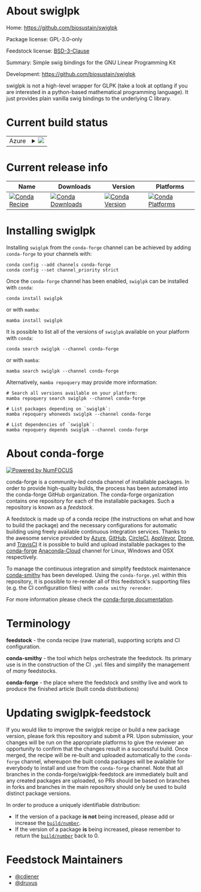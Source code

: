About swiglpk
=============

Home: https://github.com/biosustain/swiglpk

Package license: GPL-3.0-only

Feedstock license: [BSD-3-Clause](https://github.com/conda-forge/swiglpk-feedstock/blob/main/LICENSE.txt)

Summary: Simple swig bindings for the GNU Linear Programming Kit

Development: https://github.com/biosustain/swiglpk

swiglpk is not a high-level wrapper for GLPK (take a look at optlang
if you are interested in a python-based mathematical programming language).
It just provides plain vanilla swig bindings to the underlying C library.


Current build status
====================


<table>
    
  <tr>
    <td>Azure</td>
    <td>
      <details>
        <summary>
          <a href="https://dev.azure.com/conda-forge/feedstock-builds/_build/latest?definitionId=4369&branchName=main">
            <img src="https://dev.azure.com/conda-forge/feedstock-builds/_apis/build/status/swiglpk-feedstock?branchName=main">
          </a>
        </summary>
        <table>
          <thead><tr><th>Variant</th><th>Status</th></tr></thead>
          <tbody><tr>
              <td>linux_64_python3.10.____cpython</td>
              <td>
                <a href="https://dev.azure.com/conda-forge/feedstock-builds/_build/latest?definitionId=4369&branchName=main">
                  <img src="https://dev.azure.com/conda-forge/feedstock-builds/_apis/build/status/swiglpk-feedstock?branchName=main&jobName=linux&configuration=linux_64_python3.10.____cpython" alt="variant">
                </a>
              </td>
            </tr><tr>
              <td>linux_64_python3.8.____73_pypy</td>
              <td>
                <a href="https://dev.azure.com/conda-forge/feedstock-builds/_build/latest?definitionId=4369&branchName=main">
                  <img src="https://dev.azure.com/conda-forge/feedstock-builds/_apis/build/status/swiglpk-feedstock?branchName=main&jobName=linux&configuration=linux_64_python3.8.____73_pypy" alt="variant">
                </a>
              </td>
            </tr><tr>
              <td>linux_64_python3.8.____cpython</td>
              <td>
                <a href="https://dev.azure.com/conda-forge/feedstock-builds/_build/latest?definitionId=4369&branchName=main">
                  <img src="https://dev.azure.com/conda-forge/feedstock-builds/_apis/build/status/swiglpk-feedstock?branchName=main&jobName=linux&configuration=linux_64_python3.8.____cpython" alt="variant">
                </a>
              </td>
            </tr><tr>
              <td>linux_64_python3.9.____73_pypy</td>
              <td>
                <a href="https://dev.azure.com/conda-forge/feedstock-builds/_build/latest?definitionId=4369&branchName=main">
                  <img src="https://dev.azure.com/conda-forge/feedstock-builds/_apis/build/status/swiglpk-feedstock?branchName=main&jobName=linux&configuration=linux_64_python3.9.____73_pypy" alt="variant">
                </a>
              </td>
            </tr><tr>
              <td>linux_64_python3.9.____cpython</td>
              <td>
                <a href="https://dev.azure.com/conda-forge/feedstock-builds/_build/latest?definitionId=4369&branchName=main">
                  <img src="https://dev.azure.com/conda-forge/feedstock-builds/_apis/build/status/swiglpk-feedstock?branchName=main&jobName=linux&configuration=linux_64_python3.9.____cpython" alt="variant">
                </a>
              </td>
            </tr><tr>
              <td>linux_aarch64_python3.10.____cpython</td>
              <td>
                <a href="https://dev.azure.com/conda-forge/feedstock-builds/_build/latest?definitionId=4369&branchName=main">
                  <img src="https://dev.azure.com/conda-forge/feedstock-builds/_apis/build/status/swiglpk-feedstock?branchName=main&jobName=linux&configuration=linux_aarch64_python3.10.____cpython" alt="variant">
                </a>
              </td>
            </tr><tr>
              <td>linux_aarch64_python3.8.____73_pypy</td>
              <td>
                <a href="https://dev.azure.com/conda-forge/feedstock-builds/_build/latest?definitionId=4369&branchName=main">
                  <img src="https://dev.azure.com/conda-forge/feedstock-builds/_apis/build/status/swiglpk-feedstock?branchName=main&jobName=linux&configuration=linux_aarch64_python3.8.____73_pypy" alt="variant">
                </a>
              </td>
            </tr><tr>
              <td>linux_aarch64_python3.8.____cpython</td>
              <td>
                <a href="https://dev.azure.com/conda-forge/feedstock-builds/_build/latest?definitionId=4369&branchName=main">
                  <img src="https://dev.azure.com/conda-forge/feedstock-builds/_apis/build/status/swiglpk-feedstock?branchName=main&jobName=linux&configuration=linux_aarch64_python3.8.____cpython" alt="variant">
                </a>
              </td>
            </tr><tr>
              <td>linux_aarch64_python3.9.____73_pypy</td>
              <td>
                <a href="https://dev.azure.com/conda-forge/feedstock-builds/_build/latest?definitionId=4369&branchName=main">
                  <img src="https://dev.azure.com/conda-forge/feedstock-builds/_apis/build/status/swiglpk-feedstock?branchName=main&jobName=linux&configuration=linux_aarch64_python3.9.____73_pypy" alt="variant">
                </a>
              </td>
            </tr><tr>
              <td>linux_aarch64_python3.9.____cpython</td>
              <td>
                <a href="https://dev.azure.com/conda-forge/feedstock-builds/_build/latest?definitionId=4369&branchName=main">
                  <img src="https://dev.azure.com/conda-forge/feedstock-builds/_apis/build/status/swiglpk-feedstock?branchName=main&jobName=linux&configuration=linux_aarch64_python3.9.____cpython" alt="variant">
                </a>
              </td>
            </tr><tr>
              <td>osx_64_python3.10.____cpython</td>
              <td>
                <a href="https://dev.azure.com/conda-forge/feedstock-builds/_build/latest?definitionId=4369&branchName=main">
                  <img src="https://dev.azure.com/conda-forge/feedstock-builds/_apis/build/status/swiglpk-feedstock?branchName=main&jobName=osx&configuration=osx_64_python3.10.____cpython" alt="variant">
                </a>
              </td>
            </tr><tr>
              <td>osx_64_python3.8.____73_pypy</td>
              <td>
                <a href="https://dev.azure.com/conda-forge/feedstock-builds/_build/latest?definitionId=4369&branchName=main">
                  <img src="https://dev.azure.com/conda-forge/feedstock-builds/_apis/build/status/swiglpk-feedstock?branchName=main&jobName=osx&configuration=osx_64_python3.8.____73_pypy" alt="variant">
                </a>
              </td>
            </tr><tr>
              <td>osx_64_python3.8.____cpython</td>
              <td>
                <a href="https://dev.azure.com/conda-forge/feedstock-builds/_build/latest?definitionId=4369&branchName=main">
                  <img src="https://dev.azure.com/conda-forge/feedstock-builds/_apis/build/status/swiglpk-feedstock?branchName=main&jobName=osx&configuration=osx_64_python3.8.____cpython" alt="variant">
                </a>
              </td>
            </tr><tr>
              <td>osx_64_python3.9.____73_pypy</td>
              <td>
                <a href="https://dev.azure.com/conda-forge/feedstock-builds/_build/latest?definitionId=4369&branchName=main">
                  <img src="https://dev.azure.com/conda-forge/feedstock-builds/_apis/build/status/swiglpk-feedstock?branchName=main&jobName=osx&configuration=osx_64_python3.9.____73_pypy" alt="variant">
                </a>
              </td>
            </tr><tr>
              <td>osx_64_python3.9.____cpython</td>
              <td>
                <a href="https://dev.azure.com/conda-forge/feedstock-builds/_build/latest?definitionId=4369&branchName=main">
                  <img src="https://dev.azure.com/conda-forge/feedstock-builds/_apis/build/status/swiglpk-feedstock?branchName=main&jobName=osx&configuration=osx_64_python3.9.____cpython" alt="variant">
                </a>
              </td>
            </tr><tr>
              <td>osx_arm64_python3.10.____cpython</td>
              <td>
                <a href="https://dev.azure.com/conda-forge/feedstock-builds/_build/latest?definitionId=4369&branchName=main">
                  <img src="https://dev.azure.com/conda-forge/feedstock-builds/_apis/build/status/swiglpk-feedstock?branchName=main&jobName=osx&configuration=osx_arm64_python3.10.____cpython" alt="variant">
                </a>
              </td>
            </tr><tr>
              <td>osx_arm64_python3.8.____cpython</td>
              <td>
                <a href="https://dev.azure.com/conda-forge/feedstock-builds/_build/latest?definitionId=4369&branchName=main">
                  <img src="https://dev.azure.com/conda-forge/feedstock-builds/_apis/build/status/swiglpk-feedstock?branchName=main&jobName=osx&configuration=osx_arm64_python3.8.____cpython" alt="variant">
                </a>
              </td>
            </tr><tr>
              <td>osx_arm64_python3.9.____cpython</td>
              <td>
                <a href="https://dev.azure.com/conda-forge/feedstock-builds/_build/latest?definitionId=4369&branchName=main">
                  <img src="https://dev.azure.com/conda-forge/feedstock-builds/_apis/build/status/swiglpk-feedstock?branchName=main&jobName=osx&configuration=osx_arm64_python3.9.____cpython" alt="variant">
                </a>
              </td>
            </tr><tr>
              <td>win_64_python3.10.____cpython</td>
              <td>
                <a href="https://dev.azure.com/conda-forge/feedstock-builds/_build/latest?definitionId=4369&branchName=main">
                  <img src="https://dev.azure.com/conda-forge/feedstock-builds/_apis/build/status/swiglpk-feedstock?branchName=main&jobName=win&configuration=win_64_python3.10.____cpython" alt="variant">
                </a>
              </td>
            </tr><tr>
              <td>win_64_python3.8.____73_pypy</td>
              <td>
                <a href="https://dev.azure.com/conda-forge/feedstock-builds/_build/latest?definitionId=4369&branchName=main">
                  <img src="https://dev.azure.com/conda-forge/feedstock-builds/_apis/build/status/swiglpk-feedstock?branchName=main&jobName=win&configuration=win_64_python3.8.____73_pypy" alt="variant">
                </a>
              </td>
            </tr><tr>
              <td>win_64_python3.8.____cpython</td>
              <td>
                <a href="https://dev.azure.com/conda-forge/feedstock-builds/_build/latest?definitionId=4369&branchName=main">
                  <img src="https://dev.azure.com/conda-forge/feedstock-builds/_apis/build/status/swiglpk-feedstock?branchName=main&jobName=win&configuration=win_64_python3.8.____cpython" alt="variant">
                </a>
              </td>
            </tr><tr>
              <td>win_64_python3.9.____73_pypy</td>
              <td>
                <a href="https://dev.azure.com/conda-forge/feedstock-builds/_build/latest?definitionId=4369&branchName=main">
                  <img src="https://dev.azure.com/conda-forge/feedstock-builds/_apis/build/status/swiglpk-feedstock?branchName=main&jobName=win&configuration=win_64_python3.9.____73_pypy" alt="variant">
                </a>
              </td>
            </tr><tr>
              <td>win_64_python3.9.____cpython</td>
              <td>
                <a href="https://dev.azure.com/conda-forge/feedstock-builds/_build/latest?definitionId=4369&branchName=main">
                  <img src="https://dev.azure.com/conda-forge/feedstock-builds/_apis/build/status/swiglpk-feedstock?branchName=main&jobName=win&configuration=win_64_python3.9.____cpython" alt="variant">
                </a>
              </td>
            </tr>
          </tbody>
        </table>
      </details>
    </td>
  </tr>
</table>

Current release info
====================

| Name | Downloads | Version | Platforms |
| --- | --- | --- | --- |
| [![Conda Recipe](https://img.shields.io/badge/recipe-swiglpk-green.svg)](https://anaconda.org/conda-forge/swiglpk) | [![Conda Downloads](https://img.shields.io/conda/dn/conda-forge/swiglpk.svg)](https://anaconda.org/conda-forge/swiglpk) | [![Conda Version](https://img.shields.io/conda/vn/conda-forge/swiglpk.svg)](https://anaconda.org/conda-forge/swiglpk) | [![Conda Platforms](https://img.shields.io/conda/pn/conda-forge/swiglpk.svg)](https://anaconda.org/conda-forge/swiglpk) |

Installing swiglpk
==================

Installing `swiglpk` from the `conda-forge` channel can be achieved by adding `conda-forge` to your channels with:

```
conda config --add channels conda-forge
conda config --set channel_priority strict
```

Once the `conda-forge` channel has been enabled, `swiglpk` can be installed with `conda`:

```
conda install swiglpk
```

or with `mamba`:

```
mamba install swiglpk
```

It is possible to list all of the versions of `swiglpk` available on your platform with `conda`:

```
conda search swiglpk --channel conda-forge
```

or with `mamba`:

```
mamba search swiglpk --channel conda-forge
```

Alternatively, `mamba repoquery` may provide more information:

```
# Search all versions available on your platform:
mamba repoquery search swiglpk --channel conda-forge

# List packages depending on `swiglpk`:
mamba repoquery whoneeds swiglpk --channel conda-forge

# List dependencies of `swiglpk`:
mamba repoquery depends swiglpk --channel conda-forge
```


About conda-forge
=================

[![Powered by
NumFOCUS](https://img.shields.io/badge/powered%20by-NumFOCUS-orange.svg?style=flat&colorA=E1523D&colorB=007D8A)](https://numfocus.org)

conda-forge is a community-led conda channel of installable packages.
In order to provide high-quality builds, the process has been automated into the
conda-forge GitHub organization. The conda-forge organization contains one repository
for each of the installable packages. Such a repository is known as a *feedstock*.

A feedstock is made up of a conda recipe (the instructions on what and how to build
the package) and the necessary configurations for automatic building using freely
available continuous integration services. Thanks to the awesome service provided by
[Azure](https://azure.microsoft.com/en-us/services/devops/), [GitHub](https://github.com/),
[CircleCI](https://circleci.com/), [AppVeyor](https://www.appveyor.com/),
[Drone](https://cloud.drone.io/welcome), and [TravisCI](https://travis-ci.com/)
it is possible to build and upload installable packages to the
[conda-forge](https://anaconda.org/conda-forge) [Anaconda-Cloud](https://anaconda.org/)
channel for Linux, Windows and OSX respectively.

To manage the continuous integration and simplify feedstock maintenance
[conda-smithy](https://github.com/conda-forge/conda-smithy) has been developed.
Using the ``conda-forge.yml`` within this repository, it is possible to re-render all of
this feedstock's supporting files (e.g. the CI configuration files) with ``conda smithy rerender``.

For more information please check the [conda-forge documentation](https://conda-forge.org/docs/).

Terminology
===========

**feedstock** - the conda recipe (raw material), supporting scripts and CI configuration.

**conda-smithy** - the tool which helps orchestrate the feedstock.
                   Its primary use is in the construction of the CI ``.yml`` files
                   and simplify the management of *many* feedstocks.

**conda-forge** - the place where the feedstock and smithy live and work to
                  produce the finished article (built conda distributions)


Updating swiglpk-feedstock
==========================

If you would like to improve the swiglpk recipe or build a new
package version, please fork this repository and submit a PR. Upon submission,
your changes will be run on the appropriate platforms to give the reviewer an
opportunity to confirm that the changes result in a successful build. Once
merged, the recipe will be re-built and uploaded automatically to the
`conda-forge` channel, whereupon the built conda packages will be available for
everybody to install and use from the `conda-forge` channel.
Note that all branches in the conda-forge/swiglpk-feedstock are
immediately built and any created packages are uploaded, so PRs should be based
on branches in forks and branches in the main repository should only be used to
build distinct package versions.

In order to produce a uniquely identifiable distribution:
 * If the version of a package **is not** being increased, please add or increase
   the [``build/number``](https://docs.conda.io/projects/conda-build/en/latest/resources/define-metadata.html#build-number-and-string).
 * If the version of a package **is** being increased, please remember to return
   the [``build/number``](https://docs.conda.io/projects/conda-build/en/latest/resources/define-metadata.html#build-number-and-string)
   back to 0.

Feedstock Maintainers
=====================

* [@cdiener](https://github.com/cdiener/)
* [@druvus](https://github.com/druvus/)

